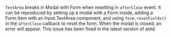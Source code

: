 `TextArea` breaks in Modal with Form when resetting in `afterClose` event. It can be reproduced by setting up a modal with a Form inside, adding a Form.Item with an Input.TextArea component, and using `form.resetFields()` in the `afterClose` callback to reset the form. When the modal is closed, an error will appear. This issue has been fixed in the latest version of antd.
